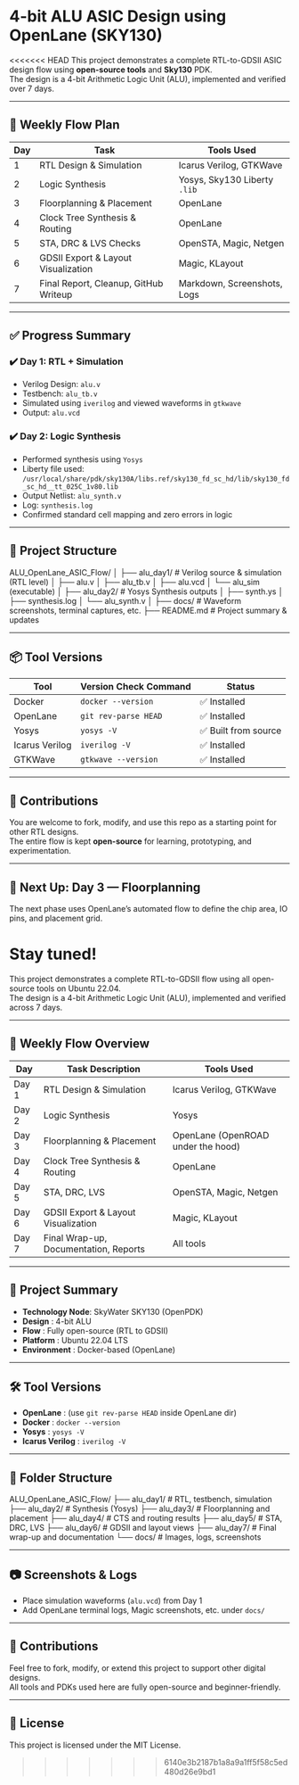 # 4-bit ALU ASIC Design using OpenLane (SKY130)

<<<<<<< HEAD
This project demonstrates a complete RTL-to-GDSII ASIC design flow using **open-source tools** and **Sky130** PDK.  
The design is a 4-bit Arithmetic Logic Unit (ALU), implemented and verified over 7 days.

---

## 🔁 Weekly Flow Plan

| Day | Task                                 | Tools Used                          |
|-----|--------------------------------------|--------------------------------------|
| 1   | RTL Design & Simulation              | Icarus Verilog, GTKWave              |
| 2   | Logic Synthesis                      | Yosys, Sky130 Liberty `.lib`         |
| 3   | Floorplanning & Placement            | OpenLane                             |
| 4   | Clock Tree Synthesis & Routing       | OpenLane                             |
| 5   | STA, DRC & LVS Checks                | OpenSTA, Magic, Netgen               |
| 6   | GDSII Export & Layout Visualization  | Magic, KLayout                       |
| 7   | Final Report, Cleanup, GitHub Writeup| Markdown, Screenshots, Logs          |

---

## ✅ Progress Summary

### ✔️ Day 1: RTL + Simulation
- Verilog Design: `alu.v`
- Testbench: `alu_tb.v`
- Simulated using `iverilog` and viewed waveforms in `gtkwave`
- Output: `alu.vcd`

### ✔️ Day 2: Logic Synthesis
- Performed synthesis using `Yosys`
- Liberty file used:  
  `/usr/local/share/pdk/sky130A/libs.ref/sky130_fd_sc_hd/lib/sky130_fd_sc_hd__tt_025C_1v80.lib`
- Output Netlist: `alu_synth.v`
- Log: `synthesis.log`
- Confirmed standard cell mapping and zero errors in logic

---

## 📁 Project Structure

ALU_OpenLane_ASIC_Flow/
│
├── alu_day1/ # Verilog source & simulation (RTL level)
│ ├── alu.v
│ ├── alu_tb.v
│ ├── alu.vcd
│ └── alu_sim (executable)
│
├── alu_day2/ # Yosys Synthesis outputs
│ ├── synth.ys
│ ├── synthesis.log
│ └── alu_synth.v
│
├── docs/ # Waveform screenshots, terminal captures, etc.
├── README.md # Project summary & updates


---

## 📦 Tool Versions

| Tool             | Version Check Command         | Status        |
|------------------|-------------------------------|----------------|
| Docker           | `docker --version`            | ✅ Installed   |
| OpenLane         | `git rev-parse HEAD`          | ✅ Installed   |
| Yosys            | `yosys -V`                    | ✅ Built from source |
| Icarus Verilog   | `iverilog -V`                 | ✅ Installed   |
| GTKWave          | `gtkwave --version`           | ✅ Installed   |

---

## 🌱 Contributions

You are welcome to fork, modify, and use this repo as a starting point for other RTL designs.  
The entire flow is kept **open-source** for learning, prototyping, and experimentation.

---

## 📸 Next Up: Day 3 — Floorplanning

The next phase uses OpenLane’s automated flow to define the chip area, IO pins, and placement grid.

Stay tuned!
=======
This project demonstrates a complete RTL-to-GDSII flow using all open-source tools on Ubuntu 22.04.  
The design is a 4-bit Arithmetic Logic Unit (ALU), implemented and verified across 7 days.

---

## 📅 Weekly Flow Overview

| Day  | Task Description                              | Tools Used                           |
|------|-----------------------------------------------|--------------------------------------|
| Day 1 | RTL Design & Simulation                      | Icarus Verilog, GTKWave              |
| Day 2 | Logic Synthesis                              | Yosys                                |
| Day 3 | Floorplanning & Placement                    | OpenLane (OpenROAD under the hood)   |
| Day 4 | Clock Tree Synthesis & Routing               | OpenLane                             |
| Day 5 | STA, DRC, LVS                                | OpenSTA, Magic, Netgen               |
| Day 6 | GDSII Export & Layout Visualization          | Magic, KLayout                       |
| Day 7 | Final Wrap-up, Documentation, Reports        | All tools                            |

---

## 📌 Project Summary

- **Technology Node**: SkyWater SKY130 (OpenPDK)
- **Design**        : 4-bit ALU
- **Flow**          : Fully open-source (RTL to GDSII)
- **Platform**      : Ubuntu 22.04 LTS
- **Environment**   : Docker-based (OpenLane)

---

## 🛠️ Tool Versions

- **OpenLane**       : (use `git rev-parse HEAD` inside OpenLane dir)
- **Docker**         : `docker --version`
- **Yosys**          : `yosys -V`
- **Icarus Verilog** : `iverilog -V`

---

## 📁 Folder Structure

ALU_OpenLane_ASIC_Flow/
├── alu_day1/ # RTL, testbench, simulation
├── alu_day2/ # Synthesis (Yosys)
├── alu_day3/ # Floorplanning and placement
├── alu_day4/ # CTS and routing results
├── alu_day5/ # STA, DRC, LVS
├── alu_day6/ # GDSII and layout views
├── alu_day7/ # Final wrap-up and documentation
└── docs/ # Images, logs, screenshots


---

## 📷 Screenshots & Logs

- Place simulation waveforms (`alu.vcd`) from Day 1
- Add OpenLane terminal logs, Magic screenshots, etc. under `docs/`

---

## 🤝 Contributions

Feel free to fork, modify, or extend this project to support other digital designs.  
All tools and PDKs used here are fully open-source and beginner-friendly.

---

## 🔗 License

This project is licensed under the MIT License.
>>>>>>> 6140e3b2187b1a8a9a1ff5f58c5ed480d26e9bd1
